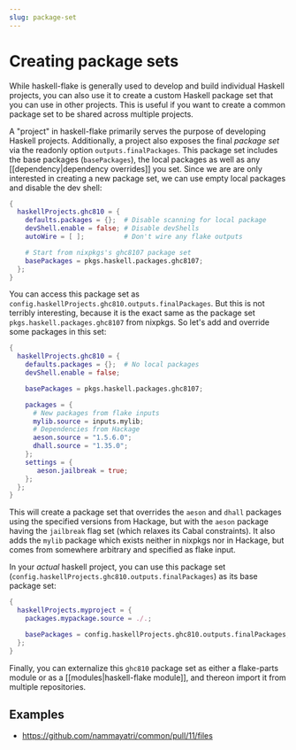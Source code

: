 ```yaml
---
slug: package-set
---
```


# Creating package sets

While haskell-flake is generally used to develop and build individual Haskell projects, you can also use it to create a custom Haskell package set that you can use in other projects. This is useful if you want to create a common package set to be shared across multiple projects.

A "project" in haskell-flake primarily serves the purpose of developing Haskell projects. Additionally, a project also exposes the final *package set* via the readonly option `outputs.finalPackages`. This package set includes the base packages (`basePackages`), the local packages as well as any [[dependency|dependency overrides]] you set. Since we are are only interested in creating a new package set, we can use empty local packages and disable the dev shell:

```nix
{
  haskellProjects.ghc810 = {
    defaults.packages = {};  # Disable scanning for local package
    devShell.enable = false; # Disable devShells
    autoWire = [ ];          # Don't wire any flake outputs

    # Start from nixpkgs's ghc8107 package set
    basePackages = pkgs.haskell.packages.ghc8107;
  };
}
```

You can access this package set as `config.haskellProjects.ghc810.outputs.finalPackages`. But this is not terribly interesting, because it is the exact same as the package set `pkgs.haskell.packages.ghc8107` from nixpkgs. So let's add and override some packages in this set:

```nix
{
  haskellProjects.ghc810 = {
    defaults.packages = {};  # No local packages
    devShell.enable = false;

    basePackages = pkgs.haskell.packages.ghc8107;

    packages = {
      # New packages from flake inputs
      mylib.source = inputs.mylib;
      # Dependencies from Hackage
      aeson.source = "1.5.6.0";
      dhall.source = "1.35.0";
    };
    settings = {
       aeson.jailbreak = true;
    };
  };
}
```

This will create a package set that overrides the `aeson` and `dhall` packages using the specified versions from Hackage, but with the `aeson` package having the `jailbreak` flag set (which relaxes its Cabal constraints).  It also adds the `mylib` package which exists neither in nixpkgs nor in Hackage, but comes from somewhere arbitrary and specified as flake input.

In your *actual* haskell project, you can use this package set (`config.haskellProjects.ghc810.outputs.finalPackages`) as its base package set:

```nix
{
  haskellProjects.myproject = {
    packages.mypackage.source = ./.;

    basePackages = config.haskellProjects.ghc810.outputs.finalPackages;
  };
}
```

Finally, you can externalize this `ghc810` package set as either a flake-parts module or as a [[modules|haskell-flake module]], and thereon import it from multiple repositories.

## Examples

- https://github.com/nammayatri/common/pull/11/files
